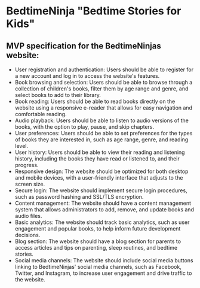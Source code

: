 # BedtimeNinja "Bedtime Stories for Kids"
## MVP specification for the BedtimeNinjas website:
* User registration and authentication: Users should be able to register for a new account and log in to access the website's features.
* Book browsing and selection: Users should be able to browse through a collection of children's books, filter them by age range and genre, and select books to add to their library.
* Book reading: Users should be able to read books directly on the website using a responsive e-reader that allows for easy navigation and comfortable reading.
* Audio playback: Users should be able to listen to audio versions of the books, with the option to play, pause, and skip chapters.
* User preferences: Users should be able to set preferences for the types of books they are interested in, such as age range, genre, and reading level.
* User history: Users should be able to view their reading and listening history, including the books they have read or listened to, and their progress.
* Responsive design: The website should be optimized for both desktop and mobile devices, with a user-friendly interface that adjusts to the screen size.
* Secure login: The website should implement secure login procedures, such as password hashing and SSL/TLS encryption.
* Content management: The website should have a content management system that allows administrators to add, remove, and update books and audio files.
* Basic analytics: The website should track basic analytics, such as user engagement and popular books, to help inform future development decisions.
* Blog section: The website should have a blog section for parents to access articles and tips on parenting, sleep routines, and bedtime stories.
* Social media channels: The website should include social media buttons linking to BedtimeNinjas' social media channels, such as Facebook, Twitter, and Instagram, to increase user engagement and drive traffic to the website.
